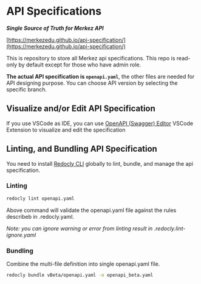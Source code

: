 # API Specifications

**_Single Source of Truth for Merkez API_**

[https://merkezedu.github.io/api-specification/](https://merkezedu.github.io/api-specification/)

This is repository to store all Merkez api specifications. This repo is read-only by default except for those who have admin role.

**The actual API specification is `openapi.yaml`**, the other files are needed for API designing purpose. You can choose API version by selecting the specific branch.

## Visualize and/or Edit API Specification

If you use VSCode as IDE, you can use [OpenAPI (Swagger) Editor](https://marketplace.visualstudio.com/items?itemName=42Crunch.vscode-openapi) VSCode Extension to visualize and edit the specification

## Linting, and Bundling API Specification

You need to install [Redocly CLI](https://redocly.com/docs/cli/installation/) globally to lint, bundle, and manage the api specification.

### Linting

```bash
redocly lint openapi.yaml
```

Above command will validate the openapi.yaml file against the rules describeb in .redocly.yaml.

_Note: you can ignore warning or error from linting result in .redocly.lint-ignore.yaml_

### Bundling

Combine the multi-file definition into single openapi.yaml file.

```bash
redocly bundle vBeta/openapi.yaml -o openapi_beta.yaml
```
